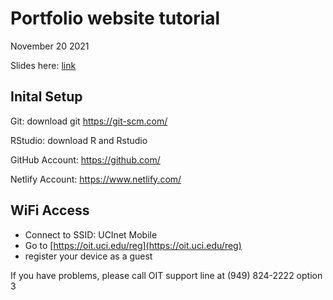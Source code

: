 # Portfolio website tutorial
November 20 2021

Slides here: [link](https://docs.google.com/presentation/d/1djVonas_aVD8B2NYYE2YMAopTcDnvB80/edit?usp=sharing&ouid=106174023015513065439&rtpof=true&sd=true)


## Inital Setup
Git: download git  https://git-scm.com/ 

RStudio: download R and Rstudio 

GitHub Account: https://github.com/ 

Netlify Account:  https://www.netlify.com/ 



## WiFi Access

* Connect to SSID: UCInet Mobile
* Go to [https://oit.uci.edu/reg](https://oit.uci.edu/reg)
* register your device as a guest

If you have problems, please call OIT support line at (949) 824-2222 option 3
